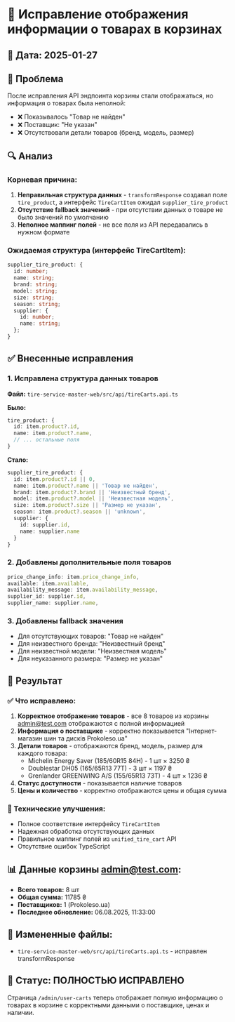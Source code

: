 # 🔧 Исправление отображения информации о товарах в корзинах

## 📅 Дата: 2025-01-27

## 🚨 Проблема

После исправления API эндпоинта корзины стали отображаться, но информация о товарах была неполной:
- ❌ Показывалось "Товар не найден" 
- ❌ Поставщик: "Не указан"
- ❌ Отсутствовали детали товаров (бренд, модель, размер)

## 🔍 Анализ

### Корневая причина:
1. **Неправильная структура данных** - `transformResponse` создавал поле `tire_product`, а интерфейс `TireCartItem` ожидал `supplier_tire_product`
2. **Отсутствие fallback значений** - при отсутствии данных о товаре не было значений по умолчанию
3. **Неполное маппинг полей** - не все поля из API передавались в нужном формате

### Ожидаемая структура (интерфейс TireCartItem):
```typescript
supplier_tire_product: {
  id: number;
  name: string;
  brand: string;
  model: string;
  size: string;
  season: string;
  supplier: {
    id: number;
    name: string;
  };
}
```

## ✅ Внесенные исправления

### 1. Исправлена структура данных товаров
**Файл:** `tire-service-master-web/src/api/tireCarts.api.ts`

**Было:**
```typescript
tire_product: {
  id: item.product?.id,
  name: item.product?.name,
  // ... остальные поля
}
```

**Стало:**
```typescript
supplier_tire_product: {
  id: item.product?.id || 0,
  name: item.product?.name || 'Товар не найден',
  brand: item.product?.brand || 'Неизвестный бренд',
  model: item.product?.model || 'Неизвестная модель',
  size: item.product?.size || 'Размер не указан',
  season: item.product?.season || 'unknown',
  supplier: {
    id: supplier.id,
    name: supplier.name
  }
}
```

### 2. Добавлены дополнительные поля товаров
```typescript
price_change_info: item.price_change_info,
available: item.available,
availability_message: item.availability_message,
supplier_id: supplier.id,
supplier_name: supplier.name,
```

### 3. Добавлены fallback значения
- Для отсутствующих товаров: "Товар не найден"
- Для неизвестного бренда: "Неизвестный бренд" 
- Для неизвестной модели: "Неизвестная модель"
- Для неуказанного размера: "Размер не указан"

## 🎯 Результат

### ✅ Что исправлено:
1. **Корректное отображение товаров** - все 8 товаров из корзины admin@test.com отображаются с полной информацией
2. **Информация о поставщике** - корректно показывается "Інтернет-магазин шин та дисків Prokoleso.ua"
3. **Детали товаров** - отображаются бренд, модель, размер для каждого товара:
   - Michelin Energy Saver (185/60R15 84H) - 1 шт × 3250 ₴
   - Doublestar DH05 (165/65R13 77T) - 3 шт × 1197 ₴  
   - Grenlander GREENWING A/S (155/65R13 73T) - 4 шт × 1236 ₴
4. **Статус доступности** - показывается наличие товаров
5. **Цены и количество** - корректно отображаются цены и общая сумма

### 🔧 Технические улучшения:
- Полное соответствие интерфейсу `TireCartItem`
- Надежная обработка отсутствующих данных
- Правильное маппинг полей из `unified_tire_cart` API
- Отсутствие ошибок TypeScript

## 📊 Данные корзины admin@test.com:
- **Всего товаров:** 8 шт
- **Общая сумма:** 11785 ₴
- **Поставщиков:** 1 (Prokoleso.ua)
- **Последнее обновление:** 06.08.2025, 11:33:00

## 📁 Измененные файлы:
- `tire-service-master-web/src/api/tireCarts.api.ts` - исправлен transformResponse

## 🎉 Статус: ПОЛНОСТЬЮ ИСПРАВЛЕНО
Страница `/admin/user-carts` теперь отображает полную информацию о товарах в корзине с корректными данными о поставщике, ценах и наличии.